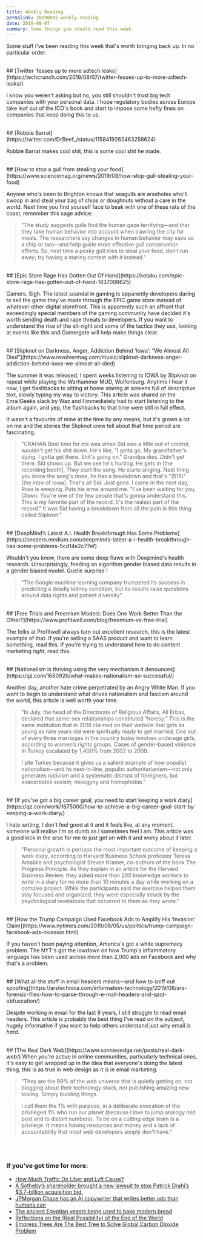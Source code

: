 ```yaml
---
title: Weekly Reading
permalink: 20190805-weekly-reading
date: 2019-08-07
summary: Some things you should read this week.
---
```


Some stuff I've been reading this week that's worth bringing back up. In no particular order.

<br />
## [Twitter ‘fesses up to more adtech leaks](https://techcrunch.com/2019/08/07/twitter-fesses-up-to-more-adtech-leaks/)

I know you weren't asking but no, you still shouldn't trust big tech companies with your personal data. I hope regulatory bodies across Europe take leaf out of the ICO's book and start to impose some hefty fines on companies that keep doing this to us.

<br />
## [Robbie Barrat](https://twitter.com/DrBeef_/status/1158419262463258624)

Robbie Barrat makes cool shit, this is some cool shit he made.

<br />
## [How to stop a gull from stealing your food](https://www.sciencemag.org/news/2019/08/how-stop-gull-stealing-your-food)

Anyone who's been to Brighton knows that seagulls are arseholes who'll swoop in and steal your bag of chips or doughnuts without a care in the world. Next time you find yourself face to beak with one of these rats of the coast, remember this sage advice:

>"The study suggests gulls find the human gaze terrifying—and that they take human behavior into account when trawling the city for meals. The researchers say changes in human behavior may save us a chip or two—and help guide more effective gull conservation efforts. So, next time a pesky gull tries to steal your food, don’t run away; try having a staring contest with it instead."

<br />
## [Epic Store Rage Has Gotten Out Of Hand](https://kotaku.com/epic-store-rage-has-gotten-out-of-hand-1837008625)

Gamers. Sigh. The latest scandal in gaming is apparently developers daring to sell the game they've made through the EPIC game store instead of whatever other digital storefront. This is apparently *such* an affront that exceedingly special members of the gaming community have decided it's worth sending death and rape threats to developers. If you want to understand the rise of the alt-right and some of the tactics they use, looking at events like this and Gamergate will help make things clear.

<br />
## [Slipknot on Darkness, Anger, Addiction Behind ‘Iowa’: “We Almost All Died”](https://www.revolvermag.com/music/slipknot-darkness-anger-addiction-behind-iowa-we-almost-all-died)

The summer it was released, I spent weeks listening to IOWA by Slipknot on repeat while playing the Warhammer MUD, Wolfenburg. Anytime I hear it now, I get flashbacks to sitting at home staring at screens full of descriptive text, slowly typing my way to victory. This article was shared on the EmailGeeks slack by Waz and I immediately had to start listening to the album again, and yep, the flashbacks to that time were still in full effect. 

It wasn't a favourite of mine at the time by any means, but it's grown a lot on me and the stories the Slipknot crew tell about that time period are fascinating. 

>"CRAHAN Best time for me was when Sid was a little out of control, wouldn't get his shit down. He's like, "I gotta go. My grandfather's dying. I gotta get there. Shit's going on." Grandpa dies. Didn't get there. Sid shows up. But we see he's hurting. He gets in [the recording booth]. They start the song. He starts singing. Next thing you know the song's done, he has a breakdown and that's "(515)" [the intro of Iowa]. That's all Sid. Just gone. I come in the next day, Ross is weeping. Puts his arms around me. "I've been waiting for you, Clown. You're one of the few people that's gonna understand this. This is my favorite part of the record. It's the realest part of the record." It was Sid having a breakdown from all the pain in this thing called Slipknot."

<br />
## [DeepMind’s Latest A.I. Health Breakthrough Has Some Problems](https://onezero.medium.com/deepminds-latest-a-i-health-breakthrough-has-some-problems-5cd14e2c77ef)

Wouldn't you know, there are some deep flaws with Deepmind's health research. Unsurprisingly, feeding an algorithm gender biased data results in a gender biased model. Quelle surprise ! 

>"The Google machine learning company trumpeted its success in predicting a deadly kidney condition, but its results raise questions around data rights and patient diversity"

<br />
## [Free Trials and Freemium Models: Does One Work Better Than the Other?](https://www.profitwell.com/blog/freemium-vs-free-trial)

The folks at Profitwell always turn out excellent research, this is the latest example of that. If you're selling a SAAS product and want to learn something, read this. If you're trying to understand how to do content marketing *right*, read this.

<br />
## [Nationalism is thriving using the very mechanism it denounces](https://qz.com/1680926/what-makes-nationalism-so-successful/)

Another day, another hate crime perpetrated by an Angry White Man.  If you want to begin to understand what drives nationalism and fascism around the world, this article is well worth your time.

>"In July, the head of the Directorate of Religious Affairs, Ali Erbas, declared that same-sex relationships constituted “heresy.” This is the same institution that in 2018 claimed on their website that girls as young as nine years old were spiritually ready to get married. One out of every three marriages in the country today involves underage girls, according to women’s rights groups. Cases of gender-based violence in Turkey escalated by 1,400% from 2002 to 2009.
>
>I site Turkey because it gives us a salient example of how populist nationalism—and its next-in-line, populist authoritarianism—not only generates nativism and a systematic distrust of foreigners, but exacerbates sexism, misogyny and homophobia."

<br />
## [If you’ve got a big career goal, you need to start keeping a work diary](https://qz.com/work/1675000/how-to-achieve-a-big-career-goal-start-by-keeping-a-work-diary/)

I hate writing, I don't feel good at it and it feels like, at any moment, someone will realise I'm as dumb as I sometimes feel I am. This article was a good kick in the arse for me to just get on with it and worry about it later. 

>"Personal growth is perhaps the most important outcome of keeping a work diary, according to Harvard Business School professor Teresa Amabile and psychologist Steven Kramer, co-authors of the book The Progress Principle. As they explain in an article for the Harvard Business Review, they asked more than 200 knowledge workers to write in a diary for no more than 10 minutes a day while working on a complex project. While the participants said the exercise helped them stay focused and organized, they were especially struck by the psychological revelations that occurred to them as they wrote."

<br />
## [How the Trump Campaign Used Facebook Ads to Amplify His ‘Invasion’ Claim](https://www.nytimes.com/2019/08/05/us/politics/trump-campaign-facebook-ads-invasion.html)

If you haven't been paying attention, America's got a white supremacy problem. The NYT's got the lowdown on how Trump's inflammatory language has been used across more than 2,000 ads on Facebook and why that's a problem.

<br />
## [What all the stuff in email headers means—and how to sniff out spoofing](https://arstechnica.com/information-technology/2019/08/ars-forensic-files-how-to-parse-through-e-mail-headers-and-spot-obfuscation/)

Despite working in email for the last 8 years, I still struggle to read email headers. This article is probably the best thing I've read on the subject, hugely informative if you want to help others understand just why email is *hard*.

<br />
## [The Real Dark Web](https://www.sonniesedge.net/posts/real-dark-web/)
When you're active in online communities, particularly technical ones, it's easy to get wrapped up in the idea that everyone's doing the latest thing, this is as true in web design as it is in email marketing. 

>"They are the 99% of the web universe that is quietly getting on, not blogging about their technology stack, not publishing amazing new tooling. Simply building things.

>I call them the 1% with purpose, in a deliberate evocation of the privileged 1% who run our planet (because I love to jump analogy mid post and to distort numbers). To be on a cutting edge team is a privilege. It means having resources and money and a lack of accountability that most web developers simply don't have."

<br /><br />
### If you've got time for more:

* [How Much Traffic Do Uber and Lyft Cause?](https://www.citylab.com/transportation/2019/08/uber-lyft-traffic-congestion-ride-hailing-cities-drivers-vmt/595393/)
* [A Sotheby’s shareholder brought a new lawsuit to stop Patrick Drahi’s $3.7-billion acquisition bid.](https://www.artsy.net/news/artsy-editorial-sothebys-shareholder-brought-new-lawsuit-patrick-drahis-37-billion-acquisition-bid)
* [JPMorgan Chase has an AI copywriter that writes better ads than humans can](https://qz.com/work/1682579/jpmorgan-chase-chooses-ai-copywriter-persado-to-write-ads)
* [The ancient Egyptian yeasts being used to bake modern bread](https://www.bbc.co.uk/news/world-us-canada-49262255)
* [Reflections on the (Real Possibility) of the End of the World](https://ieet.org/index.php/IEET2/more/Messerly20190808)
* [Empress Trees Are The Best Tree to Solve Global Carbon Dioxide Problem](https://www.nextbigfuture.com/2019/08/empress-trees-are-the-best-tree-to-solve-global-carbon-dioxide-problem.html)